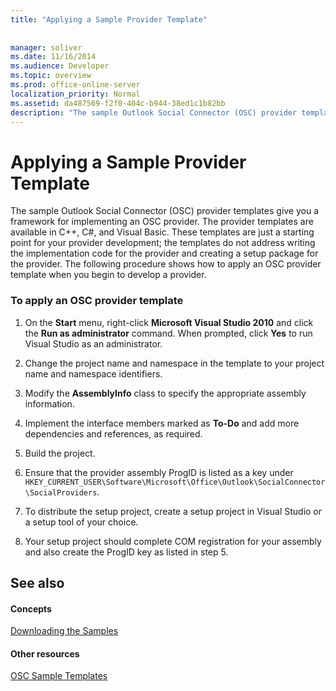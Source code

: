 ```yaml
---
title: "Applying a Sample Provider Template"
 
 
manager: soliver
ms.date: 11/16/2014
ms.audience: Developer
ms.topic: overview
ms.prod: office-online-server
localization_priority: Normal
ms.assetid: da487569-f2f0-404c-b944-38ed1c1b82bb
description: "The sample Outlook Social Connector (OSC) provider templates give you a framework for implementing an OSC provider. The provider templates are available in C++, C#, and Visual Basic. These templates are just a starting point for your provider development; the templates do not address writing the implementation code for the provider and creating a setup package for the provider. The following procedure shows how to apply an OSC provider template when you begin to develop a provider."
---
```


# Applying a Sample Provider Template

The sample Outlook Social Connector (OSC) provider templates give you a framework for implementing an OSC provider. The provider templates are available in C++, C#, and Visual Basic. These templates are just a starting point for your provider development; the templates do not address writing the implementation code for the provider and creating a setup package for the provider. The following procedure shows how to apply an OSC provider template when you begin to develop a provider.
  
### To apply an OSC provider template

1. On the **Start** menu, right-click **Microsoft Visual Studio 2010** and click the **Run as administrator** command. When prompted, click **Yes** to run Visual Studio as an administrator. 
    
2. Change the project name and namespace in the template to your project name and namespace identifiers.
    
3. Modify the **AssemblyInfo** class to specify the appropriate assembly information. 
    
4. Implement the interface members marked as **To-Do** and add more dependencies and references, as required. 
    
5. Build the project.
    
6. Ensure that the provider assembly ProgID is listed as a key under  `HKEY_CURRENT_USER\Software\Microsoft\Office\Outlook\SocialConnector\SocialProviders`.
    
7. To distribute the setup project, create a setup project in Visual Studio or a setup tool of your choice.
    
8. Your setup project should complete COM registration for your assembly and also create the ProgID key as listed in step 5.
    
## See also

#### Concepts

[Downloading the Samples](downloading-the-samples.md)
#### Other resources

[OSC Sample Templates](osc-sample-templates.md)


